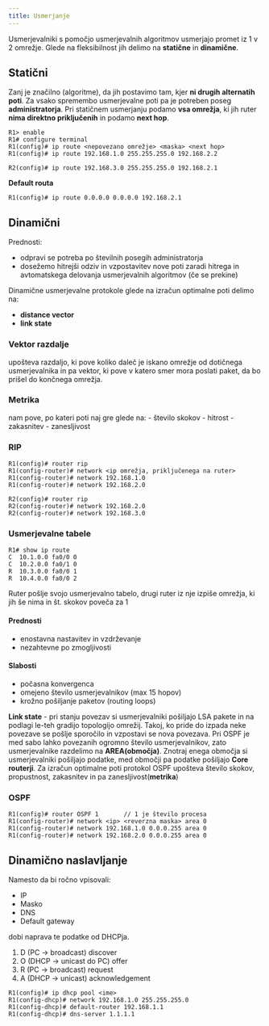 ```yaml
---
title: Usmerjanje
---
```


Usmerjevalniki s pomočjo usmerjevalnih algoritmov usmerjajo promet iz 1 v 2 omrežje.
Glede na fleksibilnost jih delimo na **statične** in **dinamične**.

## Statični

Zanj je značilno (algoritme), da jih postavimo tam, kjer **ni drugih alternatih poti**. Za vsako spremembo usmerjevalne poti pa je potreben poseg **administratorja**. Pri statičnem usmerjanju podamo **vsa omrežja**, ki jih ruter **nima direktno priključenih** in podamo **next hop**.

```
R1> enable
R1# configure terminal
R1(config)# ip route <nepovezano omrežje> <maska> <next hop>
R1(config)# ip route 192.168.1.0 255.255.255.0 192.168.2.2

R2(config)# ip route 192.168.3.0 255.255.255.0 192.168.2.1
```
**Default routa**
```
R1(config)# ip route 0.0.0.0 0.0.0.0 192.168.2.1
```

## Dinamični

Prednosti:
- odpravi se potreba po številnih posegih administratorja
- dosežemo hitrejši odziv in vzpostavitev nove poti zaradi hitrega in avtomatskega delovanja usmerjevalnih algoritmov (če se prekine)

Dinamične usmerjevalne protokole glede na izračun optimalne poti delimo na:
- **distance vector**
- **link state**

### Vektor razdalje
upošteva razdaljo, ki pove koliko daleč je iskano omrežje od dotičnega usmerjevalnika in pa vektor, ki pove v katero smer mora poslati paket, da bo prišel do končnega omrežja.

### Metrika
nam pove, po kateri poti naj gre glede na:
    - število skokov
    - hitrost
    - zakasnitev
    - zanesljivost

### RIP
```
R1(config)# router rip
R1(config-router)# network <ip omrežja, priključenega na ruter>
R1(config-router)# network 192.168.1.0
R1(config-router)# network 192.168.2.0

R2(config)# router rip
R2(config-router)# network 192.168.2.0
R2(config-router)# network 192.168.3.0
```

### Usmerjevalne tabele
```
R1# show ip route
C  10.1.0.0 fa0/0 0
C  10.2.0.0 fa0/1 0
R  10.3.0.0 fa0/0 1
R  10.4.0.0 fa0/0 2
```

Ruter pošlje svojo usmerjevalno tabelo, drugi ruter iz nje izpiše omrežja, ki jih še nima in št. skokov poveča za 1

#### Prednosti
- enostavna nastavitev in vzdrževanje
- nezahtevne po zmogljivosti

#### Slabosti
- počasna konvergenca
- omejeno število usmerjevalnikov (max 15 hopov)
- krožno pošiljanje paketov (routing loops)

**Link state** - pri stanju povezav si usmerjevalniki pošiljajo LSA pakete in na podlagi le-teh gradijo topologijo omrežij. Takoj, ko pride do izpada neke povezave se pošlje sporočilo in vzpostavi se nova povezava. Pri OSPF je med sabo lahko povezanih ogromno število usmerjevalnikov, zato usmerjevalnike razdelimo na **AREA(območja)**. Znotraj enega območja si usmerjevalniki pošiljajo podatke, med območji pa podatke pošiljajo **Core routerji**. Za izračun optimalne poti protokol OSPF upošteva število skokov, propustnost, zakasnitev in pa zanesljivost(**metrika**)

### OSPF
```
R1(config)# router OSPF 1       // 1 je število procesa
R1(config-router)# network <ip> <reverzna maska> area 0
R1(config-router)# network 192.168.1.0 0.0.0.255 area 0
R1(config-router)# network 192.168.2.0 0.0.0.255 area 0
```

## Dinamično naslavljanje
Namesto da bi ročno vpisovali:
- IP
- Masko
- DNS
- Default gateway

dobi naprava te podatke od DHCPja.


1. D (PC -> broadcast) discover
2. O (DHCP -> unicast do PC) offer
3. R (PC -> broadcast) request
4. A (DHCP -> unicast) acknowledgement

```
R1(config)# ip dhcp pool <ime>
R1(config-dhcp)# network 192.168.1.0 255.255.255.0
R1(config-dhcp)# default-router 192.168.1.1
R1(config-dhcp)# dns-server 1.1.1.1
